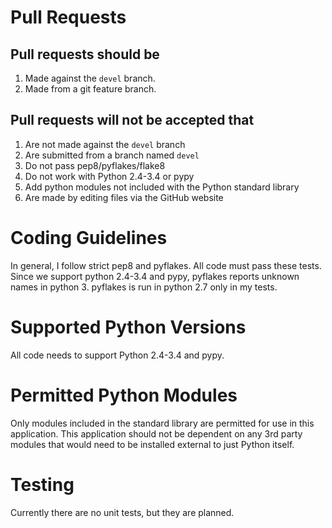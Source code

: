 # Pull Requests

## Pull requests should be

1. Made against the `devel` branch.
1. Made from a git feature branch.

## Pull requests will not be accepted that

1. Are not made against the `devel` branch
1. Are submitted from a branch named `devel`
1. Do not pass pep8/pyflakes/flake8
1. Do not work with Python 2.4-3.4 or pypy
1. Add python modules not included with the Python standard library
1. Are made by editing files via the GitHub website

# Coding Guidelines

In general, I follow strict pep8 and pyflakes. All code must pass these tests. Since we support python 2.4-3.4 and pypy, pyflakes reports unknown names in python 3.  pyflakes is run in python 2.7 only in my tests.

# Supported Python Versions

All code needs to support Python 2.4-3.4 and pypy.

# Permitted Python Modules

Only modules included in the standard library are permitted for use in this application.  This application should not be dependent on any 3rd party modules that would need to be installed external to just Python itself.

# Testing

Currently there are no unit tests, but they are planned.
